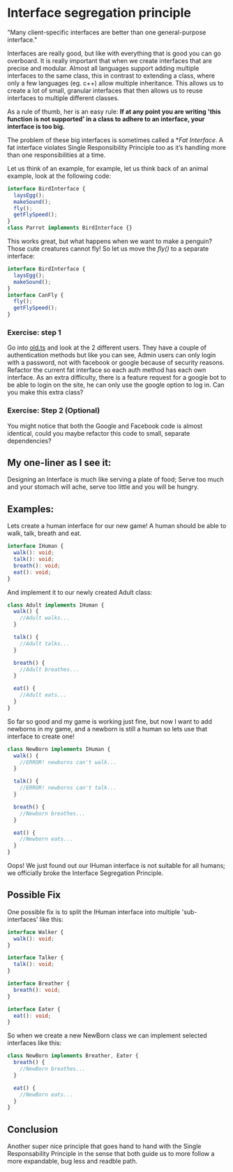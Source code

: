 # Interface segregation principle

"Many client-specific interfaces are better than one general-purpose interface."

Interfaces are really good, but like with everything that is good you can go overboard. It is really important that when we create interfaces that are precise and modular.
Almost all languages support adding multiple interfaces to the same class, this in contrast to extending a class, where only a few languages (eg. c++) allow multiple inheritance.
This allows us to create a lot of small, granular interfaces that then allows us to reuse interfaces to multiple different classes.

As a rule of thumb, her is an easy rule: **If at any point you are writing 'this function is not supported' in a class to adhere to an interface, your interface is too big.**

The problem of these big interfaces is sometimes called a \*_Fat Interface_. A fat interface violates Single Responsibility Principle too as it’s handling more than one responsibilities at a time.

Let us think of an example, for example, let us think back of an animal example, look at the following code:

```typescript
interface BirdInterface {
  laysEgg();
  makeSound();
  fly();
  getFlySpeed();
}
class Parrot implements BirdInterface {}
```

This works great, but what happens when we want to make a penguin? Those cute creatures cannot fly! So let us move the _fly()_ to a separate interface:

```typescript
interface BirdInterface {
  laysEgg();
  makeSound();
}
interface CanFly {
  fly();
  getFlySpeed();
}
```

### Exercise: step 1

Go into [old.ts](old.ts) and look at the 2 different users. They have a couple of authentication methods but like you can see, Admin users can only login with a password, not with facebook or google because of security reasons.
Refactor the current fat interface so each auth method has each own interface.
As an extra difficulty, there is a feature request for a google bot to be able to login on the site, he can only use the google option to log in. Can you make this extra class?

### Exercise: Step 2 (Optional)

You might notice that both the Google and Facebook code is almost identical, could you maybe refactor this code to small, separate dependencies?

## My one-liner as I see it:

Designing an Interface is much like serving a plate of food; Serve too much and your stomach will ache, serve too little and you will be hungry.

## Examples:

Lets create a human interface for our new game! A human should be able to walk, talk, breath and eat.

```typescript
interface IHuman {
  walk(): void;
  talk(): void;
  breath(): void;
  eat(): void;
}
```

And implement it to our newly created Adult class:

```typescript
class Adult implements IHuman {
  walk() {
    //Adult walks...
  }

  talk() {
    //Adult talks...
  }

  breath() {
    //Adult breathes...
  }

  eat() {
    //Adult eats...
  }
}
```

So far so good and my game is working just fine, but now I want to add newborns in my game, and a newborn is still a human so lets use that interface to create one!

```typescript
class NewBorn implements IHuman {
  walk() {
    //ERROR! newborns can't walk...
  }

  talk() {
    //ERROR! newborns can't talk...
  }

  breath() {
    //Newborn breathes...
  }

  eat() {
    //Newborn eats...
  }
}
```

Oops! We just found out our IHuman interface is not suitable for all humans; we officially broke the Interface Segregation Principle.

## Possible Fix

One possible fix is to split the IHuman interface into multiple 'sub-interfaces' like this:

```typescript
interface Walker {
  walk(): void;
}

interface Talker {
  talk(): void;
}

interface Breather {
  breath(): void;
}

interface Eater {
  eat(): void;
}
```

So when we create a new NewBorn class we can implement selected interfaces like this:

```typescript
class NewBorn implements Breather, Eater {
  breath() {
    //NewBorn breathes...
  }

  eat() {
    //NewBorn eats...
  }
}
```

## Conclusion

Another super nice principle that goes hand to hand with the Single Responsability Principle in the sense that both guide us to more follow a more expandable, bug less and readble path.
